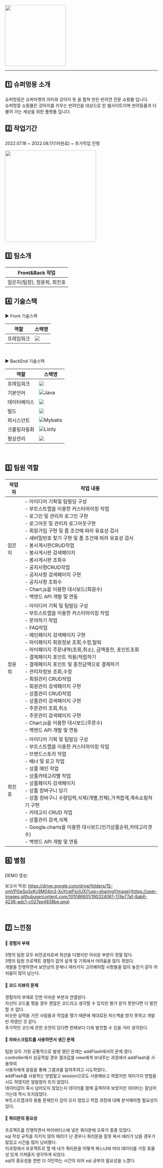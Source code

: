 <img src="https://user-images.githubusercontent.com/101086601/188915718-8dfdc363-4cdc-4910-8cbd-6bba3af169f7.png" height="200">

------

:one: 슈퍼멍뭉 소개
---

슈퍼멍뭉은 슈퍼마켓의 의미와 강아지 뜻 을 합쳐 만든 반려견 전문 쇼핑몰 입니다.</br>
슈퍼멍뭉 쇼핑몰은 강아지를 키우는 반려인을 대상으로 한 웹사이트이며 반려동물과 더불어 가는 세상을 위한 플랫폼 입니다.


:two: 작업기간
---
2022.07.18 ~ 2022.08.17(1차완료) ~  추가작업 진행

<img src="https://user-images.githubusercontent.com/101086601/189016565-5fa4d532-f627-48ac-b4fa-d373e340e36f.png" height="300">

:three: 팀소개
---

|Front&Back 작업|
|------|
|임은지(팀장), 정윤희, 최진호|



 :four: 기술스택
---

:arrow_forward: Front 기술스택


|역할|스택명|
|------|---|
|프레임워크|<img src="https://img.shields.io/badge/Bootstrap-7952B3?style=flat-square&logo=Bootstrap&logoColor=white"/>|


&nbsp;

:arrow_forward: BackEnd 기술스택

|역할|스택명|
|------|---|
|프레임워크|<img src="https://img.shields.io/badge/Spring-6DB33F?style=flat-square&logo=Spring&logoColor=white"/>|
|기본언어|![Java](https://img.shields.io/badge/-Java-007396?style=flat-square&logo=Java&logoColor=white)|
|데이터베이스|<img src="https://img.shields.io/badge/Oracle-F80000?style=flat-square&logo=Oracle&logoColor=white"/>|
|빌드|<img src="https://img.shields.io/badge/Apache Maven-C71A36?style=flat-square&logo=Apache Maven&logoColor=white"/>|
|퍼시스던트|![Mybatis](https://img.shields.io/badge/-Mybatis-CB3837?style=flat-square&logo=Mybatis&logoColor=white)|
|크롤링자동화|![Listly](https://img.shields.io/badge/-Listly-2F9176?style=flat-square&logo=Listly&logoColor=white)|
|형상관리|<img src="https://img.shields.io/badge/Git-F05032?style=flat-square&logo=Git&logoColor=white"/>|

&nbsp;

:five: 팀원 역할 
---
| 작업자 | 작업 내용                                                                                                                                                                                                                                                                                                                                                                                        |
| ------ | ------------------------------------------------------------------------------------------------------------------------------------------------------------------------------------------------------------------------------------------------------------------------------------------------------------------------------------------------------------------------------------------------ |
| 임은지 |- 아이디어 기획및 팀빌딩 구성 <br> - 부트스트랩을 이용한 커스터마이징 작업 <br> - 로그인 및 관리자 로그인 구현<br> - 로그아웃 및 관리자 로그아웃구현 <br> - 회원가입 구현 및 폼 조건에 따라 유효성 검사 <br> - 새비밀번호 찾기 구현 및 폼 조건에 따라 유효성 검사 <br> - 봉사게시판CRUD작업 <br> - 봉사게시판 검색페이지  <br> - 봉사게시판 조회수  <br> - 공지사항CRUD작업 <br> - 공지사항 검색페이지 구현 <br> - 공지사항 조회수  <br> - Chart.js을 이용한 대시보드(회원수)   <br> -  백엔드 API 개발 및 연동 |
| 정윤희 | - 아이디어 기획 및 팀빌딩 구성 <br> - 부트스트랩을 이용한 커스터마이징 작업 <br> - 문의하기 작업 <br> - FAQ작업 <br> - 메인페이지 검색페이지 구현 <br> - 마이페이지 회원정보 조회,수정,탈퇴  <br> - 마이페이지 주문내역(조회,취소), 금액충전, 포인트조회 <br> - 결제페이지 포인트 적용/적립하기  <br> - 결제페이지 포인트 및 충전금액으로 결제하기  <br> - 관리자정보 조회,수정 <br> - 회원관리 CRUD작업 <br> - 회원관리 검색페이지 구현 <br> - 상품관리 CRUD작업 <br> - 상품관리 검색페이지 구현<br> - 주문관리 조회,취소 <br>- 주문관리 검색페이지 구현<br>- Chart.js을 이용한 대시보드(주문수)  <br> -  백엔드 API 개발 및 연동 |
| 최진호| - 아이디어 기획 및 팀빌딩 구성 <br> - 부트스트랩을 이용한 커스터마이징 작업 <br> - 브랜드스토리 작업 <br> - 배너 및 로고 작업  <br> - 상품 메인 작업<br> - 상품카테고리별 작업 <br> - 상품페이지 검색페이지 <br> - 상품 장바구니 담기 <br> - 상품 장바구니 수량입력,삭제(개별,전체),가격합계,계속쇼핑하기 구현  <br> - 카테고리 CRUD 작업  <br> - 상품관리 검색,삭제<br> - Google.charts을 이용한 대시보드(인기상품순위,카테고리갯수)  <br> -  백엔드 API 개발 및 연동 |



:six: 별첨
---
DEMO 영상:

보고서 작성: https://drive.google.com/drive/folders/1S-vmVP0w5q3vKc9M04m3-XuYcwPsUUXj?usp=sharing![image](https://user-images.githubusercontent.com/101086601/190324061-174e77a1-8ab6-4236-adc1-c027ee4838be.png)



&nbsp;

:seven: 느낀점
---

#### :sparkler: 경험자 부재

3명의 팀원 모두 비전공자로써 최선을 다했지만 아쉬운 부분이 정말 많다. </br>
3명의 팀원 프로젝트 경험이 없어 설계 및 기획에서 어려움을 많이 겪었다. </br>
개발을 진행하면서 보안상의 문제나 여러가지 고려해야할 사항들을 많이 놓친거 같아 아쉬움이 많이 남는다. </br>





#### :sparkler: 코드 리뷰의 문제

경험자의 부재로 인한 아쉬운 부분과 연결된다.  </br>
자신이 코드를 짰을 경우 괜찮은 코드라고 생각할 수 있지만 평가 받지 못한다면 더 발전 할 수 없다.  </br>
비슷한 실력을 가진 사람들과 작업을 했기 때문에 제대로된 피드백을 받지 못하고 개발만 하였던 것 같다. </br>
추가적인 코드에 관한 조언이 있다면 현재보다 더욱 발전할 수 있을 거라 생각된다. </br>




#### :sparkler: 자바스크립트를 사용하면서 생긴 문제

팀원 모두 가장 공통적으로 발생 했던 문제는 addFlash에서의 문제 였다.</br>
controller에서 성공적일 경우 결과값을 view에게 보내주는 과정에서 addFlash을 사용하여 </br>사용자에게 알람을 통해 그결과를 알려주려고 시도하였다..</br>
addFlash를 사용하는 방법말고 session으로도 사용해보고 하였지만 여러가지 방법을 시도 하였지만 알람창이 뜨지 않았다.</br>
데이터값이 혹시 넘어오지 않았는지 데이터를 함께 출력하여 보았지만 데이터는 잘넘어가는데 역시 뜨지않았다. </br>
부트스트랩과의 충돌 문제인지 감이 오지 않았고 작업 과정에 대해 분석해야할 필요성이 있다.




#### :sparkler: 쿼리문의 중요성

프로젝트를 진행하면서 마이바티스에 넣은 쿼리문에 오류가 종종 있었다. </br>
sql 작성 규칙을 지키지 않아 에러가 난 경우나 쿼리문을 잘못 짜서 에러가 났을 경우가 많았고 시간을 많이 낭비했다. </br>
이과정에서 프로젝트르 할 때 내가 쿼리문을 어떻게 짜느냐에 따라 데이터를 가장 효율성 있게 가져올지 생각하게 되었다. </br>
sql의 중요성을 한번 더 각인하는 시간이 되어 sql 공부의 필요성을 느꼈다. </br>



